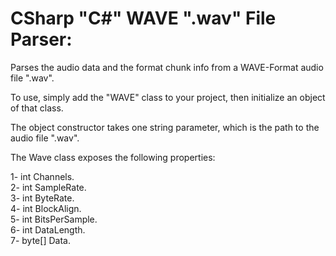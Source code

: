 # CSharp "C#" WAVE ".wav" File Parser:

Parses the audio data and the format chunk info from a WAVE-Format audio file ".wav".

To use, simply add the "WAVE" class to your project, then initialize an object of that class.

The object constructor takes one string parameter, which is the path to the audio file ".wav".

The Wave class exposes the following properties:

1- int Channels.  
2- int SampleRate.  
3- int ByteRate.  
4- int BlockAlign.  
5- int BitsPerSample.  
6- int DataLength.  
7- byte[] Data.
